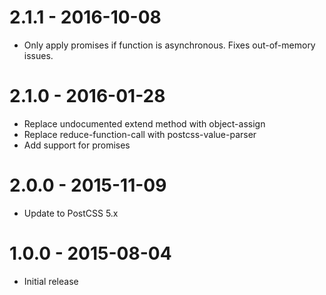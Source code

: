 # 2.1.1 - 2016-10-08
* Only apply promises if function is asynchronous. Fixes out-of-memory issues.

# 2.1.0 - 2016-01-28
* Replace undocumented extend method with object-assign
* Replace reduce-function-call with postcss-value-parser
* Add support for promises

# 2.0.0 - 2015-11-09
* Update to PostCSS 5.x

# 1.0.0 - 2015-08-04
* Initial release
